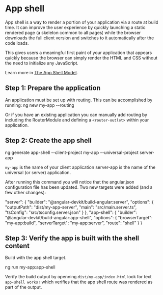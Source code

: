 # App shell

App shell is a way to render a portion of your application via a route at build time.
It can improve the user experience by quickly launching a static rendered page (a skeleton common to all pages) while the browser downloads the full client version and switches to it automatically after the code loads.

This gives users a meaningful first paint of your application that appears quickly because the browser can simply render the HTML and CSS without the need to initialize any JavaScript.

Learn more in [The App Shell Model](https://developers.google.com/web/fundamentals/architecture/app-shell).

## Step 1: Prepare the application

An application must be set up with routing. This can be accomplished by running:
<code-example format="." language="bash" linenums="false">
ng new my-app --routing
</code-example>

Or if you have an existing application you can manually add routing by including the RouterModule and defining a `<router-outlet>` within your application.

## Step 2: Create the app shell

<code-example format="." language="bash" linenums="false">
ng generate app-shell --client-project my-app --universal-project server-app
</code-example>

`my-app` is the name of your client application server-app is the name of the universal (or server) application.

After running this command you will notice that the angular.json configuration file has been updated. Two new targets were added (and a few other changes):

<code-example format="." language="none" linenums="false">
"server": {
  "builder": "@angular-devkit/build-angular:server",
  "options": {
    "outputPath": "dist/my-app-server",
    "main": "src/main.server.ts",
    "tsConfig": "src/tsconfig.server.json"
  }
},
"app-shell": {
  "builder": "@angular-devkit/build-angular:app-shell",
  "options": {
    "browserTarget": "my-app:build",
    "serverTarget": "my-app:server",
    "route": "shell"
  }
}
</code-example>

## Step 3: Verify the app is built with the shell content
Build with the app shell target.

<code-example format="." language="bash" linenums="false">
ng run my-app:app-shell
</code-example>

Verify the build output by openning `dist/my-app/index.html` look for text `app-shell works!` which verifies that the app shell route was rendered as part of the output.
